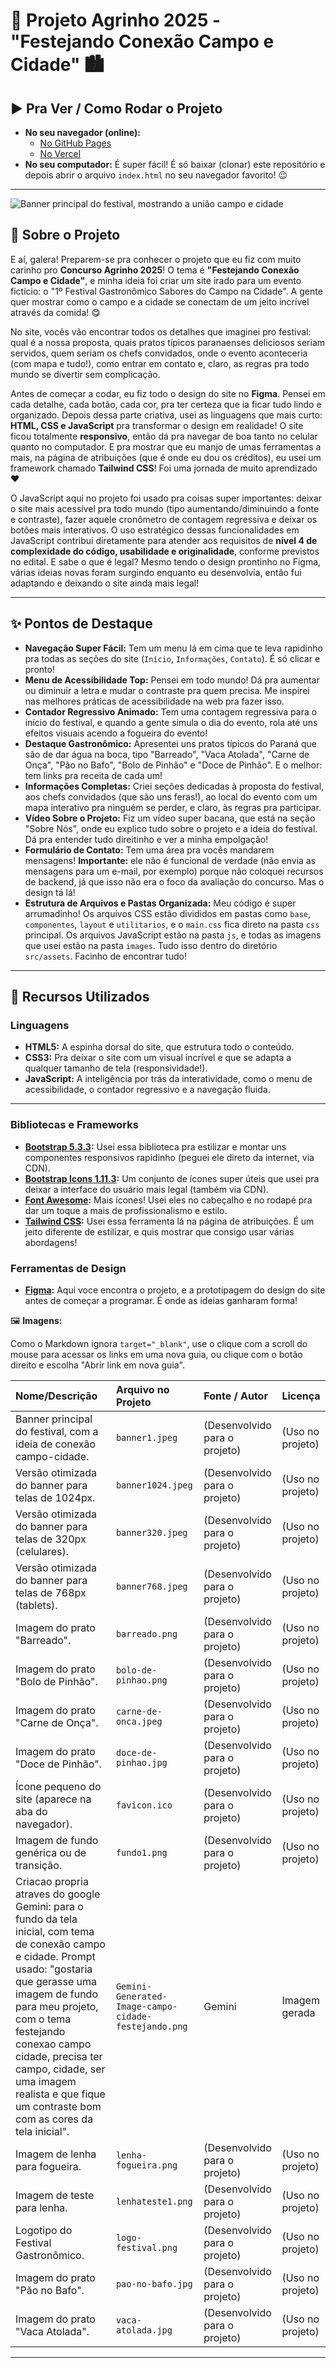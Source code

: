# 🌾 Projeto Agrinho 2025 - **"Festejando Conexão Campo e Cidade"** 🏙️

## ▶️ Pra Ver / Como Rodar o Projeto

* **No seu navegador (online):**
    * [No GitHub Pages](https://mateoquq.github.io/agrinho-2025/)
    * [No Vercel](https://agrinho-2025-puce.vercel.app/)
* **No seu computador:** É super fácil! É só baixar (clonar) este repositório e depois abrir o arquivo `index.html` no seu navegador favorito! 😉

---
![Banner principal do festival, mostrando a união campo e cidade](src/assets/images/banner1.jpeg)
## 🎯 Sobre o Projeto

E aí, galera! Preparem-se pra conhecer o projeto que eu fiz com muito carinho pro **Concurso Agrinho 2025**! O tema é **"Festejando Conexão Campo e Cidade"**, e minha ideia foi criar um site irado para um evento fictício: o "1º Festival Gastronômico Sabores do Campo na Cidade". A gente quer mostrar como o campo e a cidade se conectam de um jeito incrível através da comida! 😋

No site, vocês vão encontrar todos os detalhes que imaginei pro festival: qual é a nossa proposta, quais pratos típicos paranaenses deliciosos seriam servidos, quem seriam os chefs convidados, onde o evento aconteceria (com mapa e tudo!), como entrar em contato e, claro, as regras pra todo mundo se divertir sem complicação.

Antes de começar a codar, eu fiz todo o design do site no **Figma**. Pensei em cada detalhe, cada botão, cada cor, pra ter certeza que ia ficar tudo lindo e organizado. Depois dessa parte criativa, usei as linguagens que mais curto: **HTML, CSS e JavaScript** pra transformar o design em realidade! O site ficou totalmente **responsivo**, então dá pra navegar de boa tanto no celular quanto no computador. E pra mostrar que eu manjo de umas ferramentas a mais, na página de atribuições (que é onde eu dou os créditos), eu usei um framework chamado **Tailwind CSS**! Foi uma jornada de muito aprendizado ❤️

O JavaScript aqui no projeto foi usado pra coisas super importantes: deixar o site mais acessível pra todo mundo (tipo aumentando/diminuindo a fonte e contraste), fazer aquele cronômetro de contagem regressiva e deixar os botões mais interativos. O uso estratégico dessas funcionalidades em JavaScript contribui diretamente para atender aos requisitos de **nível 4 de complexidade do código, usabilidade e originalidade**, conforme previstos no edital. E sabe o que é legal? Mesmo tendo o design prontinho no Figma, várias ideias novas foram surgindo enquanto eu desenvolvia, então fui adaptando e deixando o site ainda mais legal!

---

## ✨ Pontos de Destaque

* **Navegação Super Fácil:** Tem um menu lá em cima que te leva rapidinho pra todas as seções do site (`Início`, `Informações`, `Contato`). É só clicar e pronto!
* **Menu de Acessibilidade Top:** Pensei em todo mundo! Dá pra aumentar ou diminuir a letra e mudar o contraste pra quem precisa. Me inspirei nas melhores práticas de acessibilidade na web pra fazer isso.
* **Contador Regressivo Animado:** Tem uma contagem regressiva para o início do festival, e quando a gente simula o dia do evento, rola até uns efeitos visuais acendo a fogueira do evento!
* **Destaque Gastronômico:** Apresentei uns pratos típicos do Paraná que são de dar água na boca, tipo "Barreado", "Vaca Atolada", "Carne de Onça", "Pão no Bafo", "Bolo de Pinhão" e "Doce de Pinhão". E o melhor: tem links pra receita de cada um!
* **Informações Completas:** Criei seções dedicadas à proposta do festival, aos chefs convidados (que são uns feras!), ao local do evento com um mapa interativo pra ninguém se perder, e claro, às regras pra participar.
* **Vídeo Sobre o Projeto:** Fiz um vídeo super bacana, que está na seção "Sobre Nós", onde eu explico tudo sobre o projeto e a ideia do festival. Dá pra entender tudo direitinho e ver a minha empolgação!
* **Formulário de Contato:** Tem uma área pra vocês mandarem mensagens! **Importante:** ele não é funcional de verdade (não envia as mensagens para um e-mail, por exemplo) porque não coloquei recursos de backend, já que isso não era o foco da avaliação do concurso. Mas o design tá lá!
* **Estrutura de Arquivos e Pastas Organizada:** Meu código é super arrumadinho! Os arquivos CSS estão divididos em pastas como `base`, `componentes`, `layout` e `utilitarios`, e o `main.css` fica direto na pasta `css` principal. Os arquivos JavaScript estão na pasta `js`, e todas as imagens que usei estão na pasta `images`. Tudo isso dentro do diretório `src/assets`. Facinho de encontrar tudo!

---

## 🚀 Recursos Utilizados

### Linguagens
* **HTML5:** A espinha dorsal do site, que estrutura todo o conteúdo.
* **CSS3:** Pra deixar o site com um visual incrível e que se adapta a qualquer tamanho de tela (responsividade!).
* **JavaScript:** A inteligência por trás da interatividade, como o menu de acessibilidade, o contador regressivo e a navegação fluida.

---

### Bibliotecas e Frameworks
* **[Bootstrap 5.3.3](https://getbootstrap.com/docs/5.3/):** Usei essa biblioteca pra estilizar e montar uns componentes responsivos rapidinho (peguei ele direto da internet, via CDN).
* **[Bootstrap Icons 1.11.3](https://icons.getbootstrap.com/):** Um conjunto de ícones super úteis que usei pra deixar a interface do usuário mais legal (também via CDN).
* **[Font Awesome](https://fontawesome.com/):** Mais ícones! Usei eles no cabeçalho e no rodapé pra dar um toque a mais de profissionalismo e estilo.
* **[Tailwind CSS](https://tailwindcss.com/):** Usei essa ferramenta lá na página de atribuições. É um jeito diferente de estilizar, e quis mostrar que consigo usar várias abordagens!

### Ferramentas de Design
* **[Figma](https://www.figma.com/design/ONOYHXHdLYrN7vNat5Uqd2/Untitled?node-id=0-1&p=f):** Aqui voce encontra o projeto, e a prototipagem do design do site antes de começar a programar. É onde as ideias ganharam forma!

🖼️ **Imagens:**

Como o Markdown ignora `target="_blank"`, use o clique com a scroll do mouse para acessar os links em uma nova guia, ou clique com o botão direito e escolha "Abrir link em nova guia".

| Nome/Descrição                                                                                                                                                                                                                                           | Arquivo no Projeto                                        | Fonte / Autor         | Licença         |
| :------------------------------------------------------------------------------------------------------------------------------------------------------------------------------------------------------------------------------------------------------- | :-------------------------------------------------------- | :-------------------- | :-------------- |
| Banner principal do festival, com a ideia de conexão campo-cidade.                                                                                                                                                                                       | `banner1.jpeg`                                            | (Desenvolvido para o projeto) | (Uso no projeto) |
| Versão otimizada do banner para telas de 1024px.                                                                                                                                                                                                         | `banner1024.jpeg`                                         | (Desenvolvido para o projeto) | (Uso no projeto) |
| Versão otimizada do banner para telas de 320px (celulares).                                                                                                                                                                                              | `banner320.jpeg`                                          | (Desenvolvido para o projeto) | (Uso no projeto) |
| Versão otimizada do banner para telas de 768px (tablets).                                                                                                                                                                                                | `banner768.jpeg`                                          | (Desenvolvido para o projeto) | (Uso no projeto) |
| Imagem do prato "Barreado".                                                                                                                                                                                                                              | `barreado.png`                                            | (Desenvolvido para o projeto) | (Uso no projeto) |
| Imagem do prato "Bolo de Pinhão".                                                                                                                                                                                                                        | `bolo-de-pinhao.png`                                      | (Desenvolvido para o projeto) | (Uso no projeto) |
| Imagem do prato "Carne de Onça".                                                                                                                                                                                                                         | `carne-de-onca.jpeg`                                      | (Desenvolvido para o projeto) | (Uso no projeto) |
| Imagem do prato "Doce de Pinhão".                                                                                                                                                                                                                        | `doce-de-pinhao.jpg`                                      | (Desenvolvido para o projeto) | (Uso no projeto) |
| Ícone pequeno do site (aparece na aba do navegador).                                                                                                                                                                                                     | `favicon.ico`                                             | (Desenvolvido para o projeto) | (Uso no projeto) |
| Imagem de fundo genérica ou de transição.                                                                                                                                                                                                                | `fundo1.png`                                              | (Desenvolvido para o projeto) | (Uso no projeto) |
| Criacao propria atraves do google Gemini: para o fundo da tela inicial, com tema de conexão campo e cidade. Prompt usado: "gostaria que gerasse uma imagem de fundo para meu projeto, com o tema festejando conexao campo cidade, precisa ter campo, cidade, ser uma imagem realista e que fique um contraste bom com as cores da tela inicial". | `Gemini-Generated-Image-campo-cidade-festejando.png`      | Gemini                    | Imagem gerada   |
| Imagem de lenha para fogueira.                                                                                                                                                                                                                           | `lenha-fogueira.png`                                      | (Desenvolvido para o projeto) | (Uso no projeto) |
| Imagem de teste para lenha.                                                                                                                                                                                                                              | `lenhateste1.png`                                         | (Desenvolvido para o projeto) | (Uso no projeto) |
| Logotipo do Festival Gastronômico.                                                                                                                                                                                                                       | `logo-festival.png`                                       | (Desenvolvido para o projeto) | (Uso no projeto) |
| Imagem do prato "Pão no Bafo".                                                                                                                                                                                                                           | `pao-no-bafo.jpg`                                         | (Desenvolvido para o projeto) | (Uso no projeto) |
| Imagem do prato "Vaca Atolada".                                                                                                                                                                                                                          | `vaca-atolada.jpg`                                        | (Desenvolvido para o projeto) | (Uso no projeto) |

---
